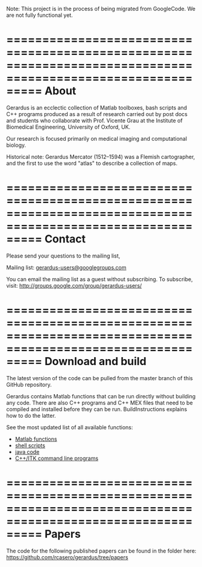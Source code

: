Note: This project is in the process of being migrated from GoogleCode. We are not fully functional yet.

=============================================================================================================
About
=============================================================================================================

Gerardus is an ecclectic collection of Matlab toolboxes, bash scripts and C++ programs produced as a result
of research carried out by post docs and students who collaborate with Prof. Vicente Grau at the Institute of
Biomedical Engineering, University of Oxford, UK.

Our research is focused primarily on medical imaging and computational biology.

Historical note: Gerardus Mercator (1512–1594) was a Flemish cartographer, and the first to use the word 
"atlas" to describe a collection of maps.

=============================================================================================================
Contact
=============================================================================================================

Please send your questions to the mailing list,

Mailing list: gerardus-users@googlegroups.com

You can email the mailing list as a guest without subscribing. To subscribe, visit: http://groups.google.com/group/gerardus-users/

=============================================================================================================
Download and build
=============================================================================================================

The latest version of the code can be pulled from the master branch of this GitHub repository.

Gerardus contains Matlab functions that can be run directly without building any code. There are also C++ programs and C++ MEX files that need to be compiled and installed before they can be run. BuildInstructions explains how to do the latter.

See the most updated list of all available functions:

* [Matlab functions](matlab/README)
* [shell scripts](shell-script/README)
* [java code](java/README)
* [C++/ITK command line programs](cpp/README)

=============================================================================================================
Papers
=============================================================================================================
The code for the following published papers can be found in the folder here: https://github.com/rcasero/gerardus/tree/papers

